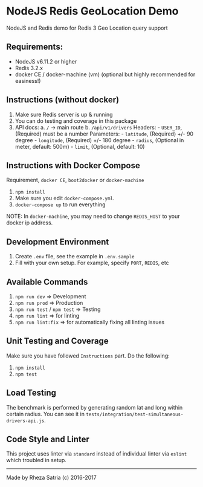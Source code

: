 # NodeJS Redis GeoLocation Demo
NodeJS and Redis demo for Redis 3 Geo Location query support

## Requirements:
- NodeJS v6.11.2 or higher
- Redis 3.2.x
- docker CE / docker-machine (vm) (optional but highly recommended for easiness!)

## Instructions (without docker)
1. Make sure Redis server is up & running
2. You can do testing and coverage in this package
3. API docs:
	a. `/` -> main route
	b. `/api/v1/drivers`
		Headers:
			- `USER_ID`, (Required) must be a number
		Parameters:
			- `latitude`, (Required) +/- 90 degree
			- `longitude`, (Required) +/- 180 degree
			- `radius`, (Optional in meter, default: 500m)
			- `limit`, (Optional, default: 10)

## Instructions with Docker Compose
Requirement, `docker CE`, `boot2docker` or `docker-machine`
1. `npm install`
2. Make sure you edit `docker-compose.yml`. 
3. `docker-compose up` to run everything

NOTE: In `docker-machine`, you may need to change `REDIS_HOST` to your docker ip address.

## Development Environment
1. Create `.env` file, see the example in `.env.sample`
2. Fill with your own setup. For example, specify `PORT`, `REDIS`, etc

## Available Commands
1. `npm run dev` => Development
2. `npm run prod` => Production
3. `npm run test` / `npm test` => Testing
4. `npm run lint` => for linting
5. `npm run lint:fix` => for automatically fixing all linting issues

## Unit Testing and Coverage
Make sure you have followed `Instructions` part. Do the following:
1. `npm install`
2. `npm test`

## Load Testing
The benchmark is performed by generating random lat and long within certain radius.
You can see it in `tests/integration/test-simultaneous-drivers-api.js`.

## Code Style and Linter
This project uses linter via `standard` instead of individual linter via `eslint` which troubled in setup.

---

Made by Rheza Satria (c) 2016-2017
